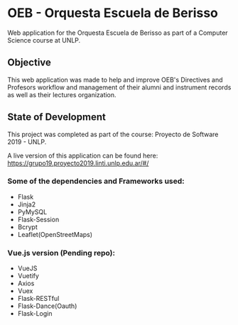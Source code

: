 # OEB - Orquesta Escuela de Berisso

Web application for the Orquesta Escuela de Berisso as part of a Computer Science course at UNLP. 

## Objective

This web application was made to help and improve OEB's Directives and Profesors workflow and management of their alumni and instrument records as well as their lectures organization.  

## State of Development

This project was completed as part of the course: Proyecto de Software 2019 - UNLP. 

A live version of this application can be found here: https://grupo19.proyecto2019.linti.unlp.edu.ar/#/

### Some of the dependencies and Frameworks used:

- Flask 
- Jinja2
- PyMySQL
- Flask-Session
- Bcrypt
- Leaflet(OpenStreetMaps)

### Vue.js version (Pending repo):

- VueJS
- Vuetify
- Axios
- Vuex
- Flask-RESTful
- Flask-Dance(Oauth)
- Flask-Login